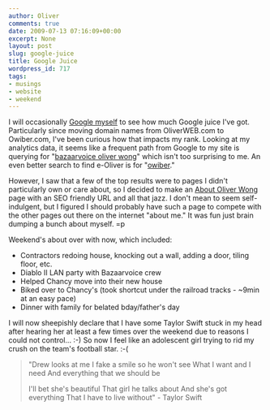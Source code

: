 ```yaml
---
author: Oliver
comments: true
date: 2009-07-13 07:16:09+00:00
excerpt: None
layout: post
slug: google-juice
title: Google Juice
wordpress_id: 717
tags:
- musings
- website
- weekend
---
```


I will occasionally <a href="http://www.google.com/search?q=oliver+wong&ie=UTF-8&oe=UTF-8">Google myself</a> to see how much Google juice I've got.  Particularly since moving domain names from OliverWEB.com to Owiber.com, I've been curious how that impacts my rank.  Looking at my analytics data, it seems like a frequent path from Google to my site is querying for "<a href="http://www.google.com/search?q=bazaarvoice+oliver+wong&ie=UTF-8&oe=UTF-8">bazaarvoice oliver wong</a>" which isn't too surprising to me.  An even better search to find e-Oliver is for "<a href="http://www.google.com/search?q=owiber&ie=UTF-8&oe=UTF-8">owiber</a>."

However, I saw that a few of the top results were to pages I didn't particularly own or care about, so I decided to make an <a href="http://www.owiber.com/oliver-wong">About Oliver Wong</a> page with an SEO friendly URL and all that jazz.  I don't mean to seem self-indulgent, but I figured I should probably have such a page to compete with the other pages out there on the internet "about me."  It was fun just brain dumping a bunch about myself. =p

Weekend's about over with now, which included:
<ul>
<li>Contractors redoing house, knocking out a wall, adding a door, tiling floor, etc.</li>
<li>Diablo II LAN party with Bazaarvoice crew</li>
<li>Helped Chancy move into their new house</li>
<li>Biked over to Chancy's (took shortcut under the railroad tracks - ~9min at an easy pace)</li>
<li>Dinner with family for belated bday/father's day</li>
</ul>

I will now sheepishly declare that I have some Taylor Swift stuck in my head after hearing her at least a few times over the weekend due to reasons I could not control... :-)  So now I feel like an adolescent girl trying to rid my crush on the team's football star. :-(

<blockquote class="lyrics">"Drew looks at me
I fake a smile so he won't see
What I want and I need
And everything that we should be

I'll bet she's beautiful
That girl he talks about
And she's got everything
That I have to live without" - Taylor Swift</blockquote>